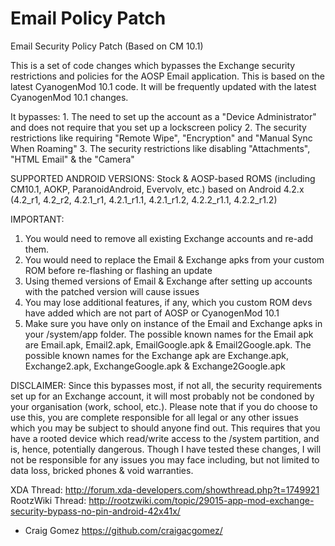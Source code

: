 Email Policy Patch
========================

Email Security Policy Patch (Based on CM 10.1)

This is a set of code changes which bypasses the Exchange security restrictions and policies for the AOSP Email application. This is based on the latest CyanogenMod 10.1 code. It will be frequently updated with the latest CyanogenMod 10.1 changes.

It bypasses:
    1. The need to set up the account as a "Device Administrator" and does not require that you set up a lockscreen policy
    2. The security restrictions like requiring "Remote Wipe", "Encryption" and "Manual Sync When Roaming"
    3. The security restrictions like disabling "Attachments", "HTML Email" & the "Camera"

SUPPORTED ANDROID VERSIONS:
Stock & AOSP-based ROMS (including CM10.1, AOKP, ParanoidAndroid, Evervolv, etc.) based on Android 4.2.x (4.2_r1, 4.2_r2, 4.2.1_r1, 4.2.1_r1.1, 4.2.1_r1.2, 4.2.2_r1.1, 4.2.2_r1.2)

IMPORTANT:
1. You would need to remove all existing Exchange accounts and re-add them.
2. You would need to replace the Email & Exchange apks from your custom ROM before re-flashing or flashing an update
3. Using themed versions of Email & Exchange after setting up accounts with the patched version will cause issues
4. You may lose additional features, if any, which you custom ROM devs have added which are not part of AOSP or CyanogenMod 10.1
5. Make sure you have only on instance of the Email and Exchange apks in your /system/app folder. The possible known names for the Email apk are Email.apk, Email2.apk, EmailGoogle.apk & Email2Google.apk. The possible known names for the Exchange apk are Exchange.apk, Exchange2.apk, ExchangeGoogle.apk & Exchange2Google.apk

DISCLAIMER:
Since this bypasses most, if not all, the security requirements set up for an Exchange account, it will most probably not be condoned by your organisation (work, school, etc.).
Please note that if you do choose to use this, you are complete responsible for all legal or any other issues which you may be subject to should anyone find out.
This requires that you have a rooted device which read/write access to the /system partition, and is, hence, potentially dangerous. Though I have tested these changes, I will not
be responsible for any issues you may face including, but not limited to data loss, bricked phones & void warranties.

XDA Thread: http://forum.xda-developers.com/showthread.php?t=1749921
RootzWiki Thread: http://rootzwiki.com/topic/29015-app-mod-exchange-security-bypass-no-pin-android-42x41x/

 - Craig Gomez <https://github.com/craigacgomez/>
